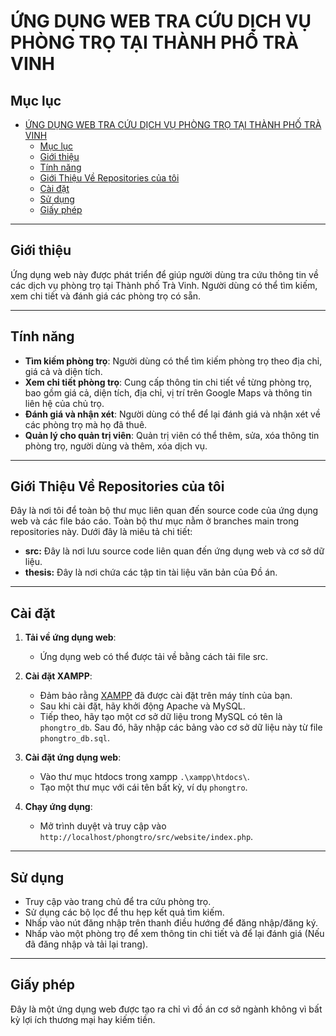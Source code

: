 # ỨNG DỤNG WEB TRA CỨU DỊCH VỤ PHÒNG TRỌ TẠI THÀNH PHỐ TRÀ VINH

## Mục lục
- [ỨNG DỤNG WEB TRA CỨU DỊCH VỤ PHÒNG TRỌ TẠI THÀNH PHỐ TRÀ VINH](#ứng-dụng-web-tra-cứu-dịch-vụ-phòng-trọ-tại-thành-phố-trà-vinh)
  - [Mục lục](#mục-lục)
  - [Giới thiệu](#giới-thiệu)
  - [Tính năng](#tính-năng)
  - [Giới Thiệu Về Repositories của tôi](#giới-thiệu-về-repositories-của-tôi)
  - [Cài đặt](#cài-đặt)
  - [Sử dụng](#sử-dụng)
  - [Giấy phép](#giấy-phép)

---

## Giới thiệu
Ứng dụng web này được phát triển để giúp người dùng tra cứu thông tin về các dịch vụ phòng trọ tại Thành phố Trà Vinh. Người dùng có thể tìm kiếm, xem chi tiết và đánh giá các phòng trọ có sẵn.

---

## Tính năng
- **Tìm kiếm phòng trọ**: Người dùng có thể tìm kiếm phòng trọ theo địa chỉ, giá cả và diện tích.
- **Xem chi tiết phòng trọ**: Cung cấp thông tin chi tiết về từng phòng trọ, bao gồm giá cả, diện tích, địa chỉ, vị trí trên Google Maps và thông tin liên hệ của chủ trọ.
- **Đánh giá và nhận xét**: Người dùng có thể để lại đánh giá và nhận xét về các phòng trọ mà họ đã thuê.
- **Quản lý cho quản trị viên**: Quản trị viên có thể thêm, sửa, xóa thông tin phòng trọ, người dùng và thêm, xóa dịch vụ.

---

## Giới Thiệu Về Repositories của tôi
Đây là nơi tôi để toàn bộ thư mục liên quan đến source code của ứng dụng web và các file báo cáo. Toàn bộ thư mục nằm ở branches main trong repositories này. Dưới đây là miêu tả chi tiết:
- **src:** Đây là nơi lưu source code liên quan đến ứng dụng web và cơ sở dữ liệu.
- **thesis:** Đây là nơi chứa các tập tin tài liệu văn bản của Đồ án.

--- 

## Cài đặt
1. **Tải về ứng dụng web**:
   - Ứng dụng web có thể được tải về bằng cách tải file src.

2. **Cài đặt XAMPP**:
   - Đảm bảo rằng [XAMPP](https://www.apachefriends.org) đã được cài đặt trên máy tính của bạn.
   - Sau khi cài đặt, hãy khởi động Apache và MySQL.
   - Tiếp theo, hãy tạo một cơ sở dữ liệu trong MySQL có tên là `phongtro_db`. Sau đó, hãy nhập các bảng vào cơ sở dữ liệu này từ file `phongtro_db.sql`.

3. **Cài đặt ứng dụng web**:
   - Vào thư mục htdocs trong xampp `.\xampp\htdocs\`.
   - Tạo một thư mục với cái tên bất kỳ, ví dụ `phongtro`.

4. **Chạy ứng dụng**:
   - Mở trình duyệt và truy cập vào `http://localhost/phongtro/src/website/index.php`.

---

## Sử dụng
- Truy cập vào trang chủ để tra cứu phòng trọ.
- Sử dụng các bộ lọc để thu hẹp kết quả tìm kiếm.
- Nhấp vào nút đăng nhập trên thanh điều hướng để đăng nhập/đăng ký.
- Nhấp vào một phòng trọ để xem thông tin chi tiết và để lại đánh giá (Nếu đã đăng nhập và tải lại trang).

---

## Giấy phép
Đây là một ứng dụng web được tạo ra chỉ vì đồ án cơ sở ngành không vì bất kỳ lợi ích thương mại hay kiếm tiền.
